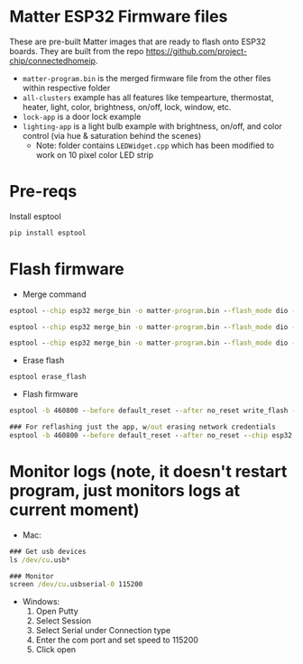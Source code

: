 # Matter ESP32 Firmware files

These are pre-built Matter images that are ready to flash onto ESP32 boards. They are built from the repo https://github.com/project-chip/connectedhomeip.

- `matter-program.bin` is the merged firmware file from the other files within respective folder
- `all-clusters` example has all features like tempearture, thermostat, heater, light, color, brightness, on/off, lock, window, etc.
- `lock-app` is a door lock example
- `lighting-app` is a light bulb example with brightness, on/off, and color control (via hue & saturation behind the scenes)
	- Note: folder contains `LEDWidget.cpp` which has been modified to work on 10 pixel color LED strip

# Pre-reqs
Install esptool
```cmd
pip install esptool
```

# Flash firmware

- Merge command
```cmd
esptool --chip esp32 merge_bin -o matter-program.bin --flash_mode dio --flash_size 4MB --flash_freq 40m 0x1000 bootloader.bin 0x8000 partition-table.bin 0xf000 ota_data_initial.bin 0x20000 chip-all-clusters-app.bin

esptool --chip esp32 merge_bin -o matter-program.bin --flash_mode dio --flash_size 4MB --flash_freq 40m 0x1000 bootloader.bin 0x8000 partition-table.bin 0x10000 chip-lock-app.bin

esptool --chip esp32 merge_bin -o matter-program.bin --flash_mode dio --flash_size 4MB --flash_freq 40m 0x1000 bootloader.bin 0x8000 partition-table.bin 0xf000 ota_data_initial.bin 0x20000 chip-lighting-app.bin
```

- Erase flash
```cmd
esptool erase_flash
```

- Flash firmware
```cmd
esptool -b 460800 --before default_reset --after no_reset write_flash --flash_mode dio --flash_size detect --flash_freq 40m 0x0 matter-program.bin

### For reflashing just the app, w/out erasing network credentials
esptool -b 460800 --before default_reset --after no_reset --chip esp32 write_flash --flash_mode dio --flash_size detect --flash_freq 40m 0x20000 chip-lighting-app.bin
```

# Monitor logs (note, it doesn't restart program, just monitors logs at current moment)
- Mac:
```cmd
### Get usb devices
ls /dev/cu.usb*

### Monitor
screen /dev/cu.usbserial-0 115200
```
- Windows:
	1. Open Putty
	2. Select Session
	3. Select Serial under Connection type
	4. Enter the com port and set speed to 115200
	5. Click open